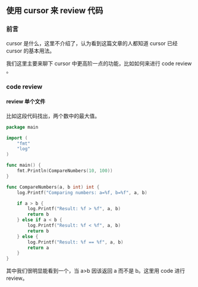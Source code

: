## 使用 cursor 来 review 代码

### 前言

cursor 是什么，这里不介绍了，认为看到这篇文章的人都知道 cursor 已经 cursor 的基本用法。  

我们这里主要来聊下 cursor 中更高阶一点的功能，比如如何来进行 code review 。  

### code review 

#### review 单个文件

比如这段代码找出，两个数中的最大值。  

```go
package main

import (
	"fmt"
	"log"
)

func main() {
	fmt.Println(CompareNumbers(10, 100))
}

func CompareNumbers(a, b int) int {
	log.Printf("Comparing numbers: a=%f, b=%f", a, b)

	if a > b {
		log.Printf("Result: %f > %f", a, b)
		return b
	} else if a < b {
		log.Printf("Result: %f < %f", a, b)
		return b
	} else {
		log.Printf("Result: %f == %f", a, b)
		return a
	}
}
```

其中我们很明显能看到一个，当 a>b 因该返回 a 而不是 b。这里用 code 进行 review。   